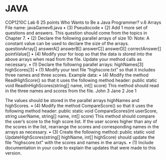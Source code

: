 # JAVA
COP1210C Lab 6
25 points
Who Wants to Be a Java Programmer? v.6
Arrays
File name: javaGamev6.java
• (3) Pseudocode
• (2) Add 1 more set of questions and answers. This question should
     come from the topics in Chapter 7.
• (2) Declare the following parallel arrays of size 10:
     Note: A constant value can be used to declare the size of the
     arrays.
     questionArray[]
     answerA[]
     answerB[]
     answerC[]
     answerD[]
     correctAnswer[]
     pointValue[]
• (4) Modify your for loop so that the data is stored into the above arrays when read from the file. Update your method calls as necessary.
• (1) Declare the following parallel arrays: highNames[3]
     highScores[3]
• (1) Modify your text file “highscore.txt” so that it includes three names and three scores.
     Example data:
• (4) Modify the method ReadHighScore() so that it uses the following method header:
public static void ReadInHighScores(string[] name, int[] score)
This method should read in the three names and scores from the file.
 John 3 Jane 2 Joe 1

The values should be stored in the parallel arrays highNames and highScores.
• (4) Modify the method CompareScore() so that it uses the following method header:
public static void CompareScores(int userScore, string userName, string[] name, int[] score)
This method should compare the user’s score to the high score list. If the user scores higher than any of the scores in the list, rearrange the scores and corresponding names in the arrays as necessary.
• (3) Create the following method:
public static void UpdateHighScores(string[] highName, int[] highScore) should update the file “highscore.txt” with the scores and names in the arrays.
• (1) Include documentation in your code to explain the updates that were made to this version.
 
